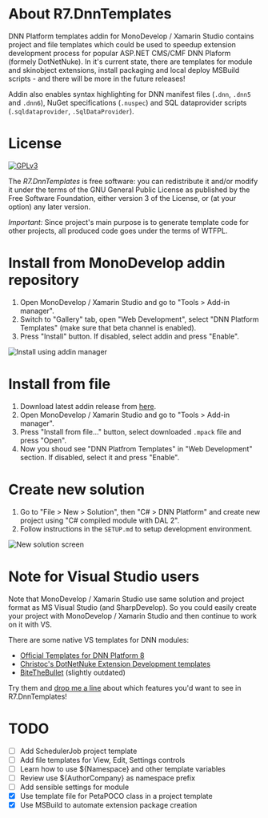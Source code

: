 # About R7.DnnTemplates

DNN Platform templates addin for MonoDevelop / Xamarin Studio contains project and file templates
which could be used to speedup extension development process for popular ASP.NET CMS/CMF DNN Plaform (formely DotNetNuke). 
In it's current state, there are templates for module and skinobject extensions, install packaging and local deploy 
MSBuild scripts - and there will be more in the future releases!

Addin also enables syntax highlighting for DNN manifest files (`.dnn`, `.dnn5` and `.dnn6`), NuGet specifications (`.nuspec`)
and SQL dataprovider scripts (`.sqldataprovider`, `.SqlDataProvider`).

# License

[![GPLv3](http://www.gnu.org/graphics/gplv3-127x51.png)](http://www.gnu.org/licenses/gpl.txt)

The *R7.DnnTemplates* is free software: you can redistribute it and/or modify it under the terms of 
the GNU General Public License as published by the Free Software Foundation, either version 3 of the License, 
or (at your option) any later version.

*Important:* Since project's main purpose is to generate template code for other projects, 
all produced code goes under the terms of WTFPL.

# Install from MonoDevelop addin repository

1. Open MonoDevelop / Xamarin Studio and go to "Tools &gt; Add-in manager".
2. Switch to "Gallery" tab, open "Web Development", select "DNN Platform Templates" (make sure that beta channel is enabled).
3. Press "Install" button. If disabled, select addin and press "Enable".

![Install using addin manager](https://raw.githubusercontent.com/roman-yagodin/R7.DnnTemplates/master/images/install-addin-manager.png)

# Install from file

1. Download latest addin release from [here](https://github.com/roman-yagodin/R7.DnnTemplates/releases).
2. Open MonoDevelop / Xamarin Studio and go to "Tools &gt; Add-in manager".
3. Press "Install from file..." button, select downloaded `.mpack` file and press "Open".
4. Now you shoud see "DNN Platfrom Templates" in "Web Development" section. If disabled, select it and press "Enable".

# Create new solution

1. Go to "File &gt; New &gt; Solution", then "C# &gt; DNN Platform" and create new project using "C# compiled module with DAL 2".
2. Follow instructions in the `SETUP.md` to setup development environment.

![New solution screen](https://raw.githubusercontent.com/roman-yagodin/R7.DnnTemplates/master/images/new-solution.png)

# Note for Visual Studio users

Note that MonoDevelop / Xamarin Studio use same solution and project format as MS Visual Studio (and SharpDevelop). 
So you could easily create your project with MonoDevelop / Xamarin Studio and then continue to work on it with VS.

There are some native VS templates for DNN modules:

* [Official Templates for DNN Platform 8](https://github.com/dnnsoftware/DNN.Templates)
* [Christoc's DotNetNuke Extension Development templates](https://github.com/ChrisHammond/DNNTemplates)
* [BiteTheBullet](http://www.bitethebullet.co.uk/VS2010DNNTemplate.aspx) (slightly outdated)

Try them and [drop me a line](https://github.com/roman-yagodin/R7.DnnTemplates/issues) about which features you'd 
want to see in R7.DnnTemplates!

# TODO

- [ ] Add SchedulerJob project template
- [ ] Add file templates for View, Edit, Settings controls
- [ ] Learn how to use ${Namespace} and other template variables
- [ ] Review use ${AuthorCompany} as namespace prefix
- [ ] Add sensible settings for module
- [x] Use template file for PetaPOCO class in a project template
- [x] Use MSBuild to automate extension package creation
